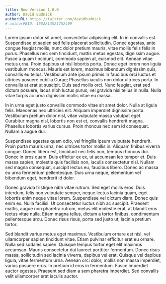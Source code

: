```yaml
---
title: New Version 1.0.0
author: David Budnick
authorURL: https://twitter.com/davidbudnick
# authorFBID: 1552213521752409
---
```


Lorem ipsum dolor sit amet, consectetur adipiscing elit. In in convallis est. Suspendisse et sapien sed felis placerat sollicitudin. Donec egestas, ante congue feugiat mollis, nunc dolor pretium mauris, vitae mollis felis felis in purus. Phasellus nec sem tincidunt, mattis metus egestas, dignissim augue. Fusce a quam tincidunt, commodo sapien at, euismod elit. Aenean vitae metus urna. Proin dapibus ut nisl lobortis porta. Donec eget lorem non ligula vestibulum rhoncus. Mauris est lorem, maximus bibendum dignissim quis, convallis eu tellus. Vestibulum ante ipsum primis in faucibus orci luctus et ultrices posuere cubilia Curae; Phasellus iaculis non dolor ultrices porta. In convallis at erat ut suscipit. Duis sed mollis orci. Nunc feugiat, erat sed dictum posuere, lacus nibh luctus purus, vel gravida nisi tellus in nulla. Nulla vitae turpis ac urna dignissim mollis vitae eu massa.

In in urna eget justo convallis commodo vitae sit amet dolor. Nulla at ligula felis. Maecenas nec ultricies elit. Aliquam imperdiet dignissim porta. Vestibulum pretium dolor nisl, vitae vulputate massa volutpat eget. Curabitur magna nisl, lobortis non est et, convallis hendrerit magna. Phasellus lobortis varius cursus. Proin rhoncus nec sem id consequat. Nullam a augue dui.

Suspendisse egestas quam odio, vel fringilla ipsum vulputate hendrerit. Proin porta mauris urna, nec ultrices tortor mollis in. Aliquam finibus viverra congue. Donec libero est, tincidunt nec felis non, tempus rhoncus dui. Donec in eros quam. Duis efficitur ex ex, ut accumsan leo tempor et. Duis massa sapien, molestie quis facilisis non, iaculis consectetur nisl. Nullam sed magna consequat, suscipit lectus eu, faucibus libero. Donec ac massa eu urna fermentum pellentesque. Duis urna neque, elementum vel bibendum eget, hendrerit id dolor.

Donec gravida tristique nibh vitae rutrum. Sed eget mollis eros. Duis interdum, felis non vulputate semper, neque lectus lacinia quam, eget lobortis enim neque vitae lorem. Suspendisse vel dictum diam. Donec quis enim ex. Nulla facilisi. Ut consectetur luctus nibh ac suscipit. Praesent mattis, augue non pharetra rutrum, metus elit molestie erat, at blandit eros lectus vitae nulla. Etiam magna tellus, dictum a tortor finibus, condimentum pellentesque arcu. Donec risus risus, porta sed justo ut, lacinia pretium tortor.

Sed blandit varius metus eget maximus. Vestibulum ornare est nisl, vel ullamcorper sapien tincidunt vitae. Etiam pulvinar efficitur erat eu ornare. Nulla sed sodales sapien. Quisque tempus tortor eget elit maximus accumsan. Mauris consectetur dui laoreet porttitor fermentum. Donec risus massa, sollicitudin sed lacinia viverra, dapibus vel erat. Quisque vel dapibus ligula, vitae fermentum urna. Aenean orci dolor, mollis non massa imperdiet, varius posuere eros. In pretium id eros in fermentum. Fusce imperdiet auctor egestas. Praesent sed diam a sem pharetra imperdiet. Sed convallis velit ullamcorper erat iaculis auctor.
